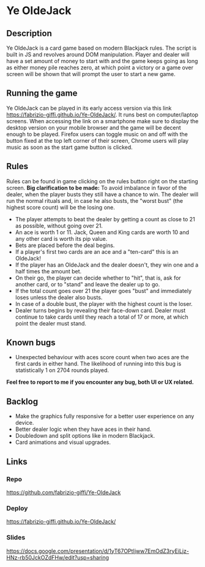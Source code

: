 # Ye OldeJack

## Description
Ye OldeJack is a card game based on modern Blackjack rules. The script is built in JS and revolves around DOM manipulation.
Player and dealer will have a set amount of money to start with and the game keeps going as long as either money pile reaches zero, at which point a victory or a game over screen will be shown that will prompt the user to start a new game.

## Running the game
Ye OldeJack can be played in its early access version via this link https://fabrizio-giffi.github.io/Ye-OldeJack/.
It runs best on computer/laptop screens. When accessing the link on a smartphone make sure to display the desktop version on your mobile browser and the game will be decent enough to be played.
Firefox users can toggle music on and off with the button fixed at the top left corner of their screen, Chrome users will play music as soon as the start game button is clicked.

## Rules
Rules can be found in game clicking on the rules button right on the starting screen.
**Big clarification to be made:** 
To avoid imbalance in favor of the dealer, when the player busts they still have a chance to win. The dealer will run the normal rituals and, in case he also busts, the "worst bust" (the highest score count) will be the losing one.

- The player attempts to beat the dealer by getting a count as close to 21 as possible, without going over 21.
- An ace is worth 1 or 11. Jack, Queen and King cards are worth 10 and any other card is worth its pip value.
- Bets are placed before the deal begins.
- If a player's first two cards are an ace and a "ten-card" this is an OldeJack!
- If the player has an OldeJack and the dealer doesn't, they win one and a half times the amount bet.
- On their go, the player can decide whether to "hit", that is, ask for another card, or to "stand" and leave the dealer up to go.
- If the total count goes over 21 the player goes "bust" and immediately loses unless the dealer also busts.
- In case of a double bust, the player with the highest count is the loser.
- Dealer turns begins by revealing their face-down card. Dealer must continue to take cards until they reach a total of 17 or more, at which point the dealer must stand.

## Known bugs
- Unexpected behaviour with aces score count when two aces are the first cards in either hand.
The likelihood of running into this bug is statistically 1 on 2704 rounds played.

**Feel free to report to me if you encounter any bug, both UI or UX related.**

## Backlog
- Make the graphics fully responsive for a better user experience on any device.
- Better dealer logic when they have aces in their hand.
- Doubledown and split options like in modern Blackjack.
- Card animations and visual upgrades.

## Links
### Repo
https://github.com/fabrizio-giffi/Ye-OldeJack
### Deploy
https://fabrizio-giffi.github.io/Ye-OldeJack/
### Slides
https://docs.google.com/presentation/d/1yT67OPtIjww7EmOdZ3ryEiLjz-HNz-rb50JckOZdFHw/edit?usp=sharing